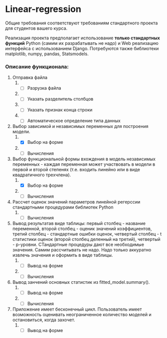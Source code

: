 # Linear-regression

Общие требования соответствуют требованиям стандартного проекта для студентов вашего курса. 

Реализация проекта предполагает использование **только стандартных функций** Python (самим их разрабатывать не надо) и Web реализацию интерфейса с использованием  Django. Потребуются также библиотеки matplotlib, numpy, pandas, Statsmodels.

### Описание функционала:
1. Отправка файла
    1. -[ ] Разрузка файла
    1. -[ ] Указать разделитель столбцов
    1. -[ ] Указать признак конца строки
    1. -[ ] Автоматическое определение типа данных
1. Выбор зависимой и независимых переменных для построения модели.
    1. -[x] Выбор на форме
    1. -[ ] Вычисления
1. Выбор функциональной формы вхождения в модель независимых переменных - каждая переменная может участвовать в модели в первой и второй степенях (т.е. входить линейно или в виде квадратичного трехчлена).
    1. -[x] Выбор на форме
    1. -[ ] Вычисления 
1. Рассчет оценок значений параметров линейной регерссии стандартными процедурами библиотек Python
    1. -[ ] Вычисления
1. Вывод результатав виде таблицы: первый столбец - название переменной, второй столбец - оценик значений коэффициентов, третий столбец - стандартные ошибки оценок, четвертый столбец - t статистики оценок (второй столбец деленный на третий), четвертый - p-уровни. СТандартные процедуры дают все необходимые значения. Самим рассчитывать не надо. Надо только аккуратно извлечь значения и оформить в виде таблицы.
    1. -[ ] Вывод на форме
    1. -[ ] Вычисления 
1. Вывод занчений основных статистик из fitted_model.summary().
    1. -[ ] Вывод на форме
    1. -[ ] Вычисления 
1. Приложение имеет бесконечный цикл. Пользователь имеет возможность оценивать неограниченное количество моделей и остановиться, когда захочет.
    1. -[ ] Вывод на форме
